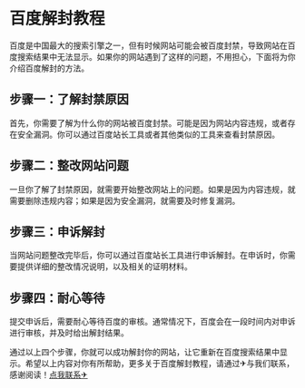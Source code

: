 # 百度解封教程

百度是中国最大的搜索引擎之一，但有时候网站可能会被百度封禁，导致网站在百度搜索结果中无法显示。如果你的网站遇到了这样的问题，不用担心，下面将为你介绍百度解封的方法。

## 步骤一：了解封禁原因

首先，你需要了解为什么你的网站被百度封禁。可能是因为网站内容违规，或者存在安全漏洞。你可以通过百度站长工具或者其他类似的工具来查看封禁原因。

## 步骤二：整改网站问题

一旦你了解了封禁原因，就需要开始整改网站上的问题。如果是因为内容违规，就需要删除违规内容；如果是因为安全漏洞，就需要及时修复漏洞。

## 步骤三：申诉解封

当网站问题整改完毕后，你可以通过百度站长工具进行申诉解封。在申诉时，你需要提供详细的整改情况说明，以及相关的证明材料。

## 步骤四：耐心等待

提交申诉后，需要耐心等待百度的审核。通常情况下，百度会在一段时间内对申诉进行审核，并及时给出解封结果。

通过以上四个步骤，你就可以成功解封你的网站，让它重新在百度搜索结果中显示。希望以上内容对你有所帮助，更多关于百度解封教程，请通过✈与我们联系，感谢阅读！[点我联系✈](https://file.G208.com)